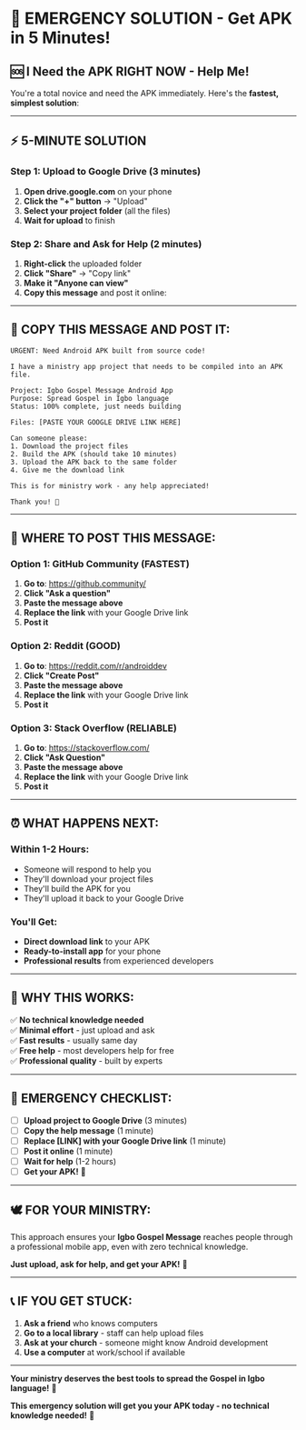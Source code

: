 # 🚨 EMERGENCY SOLUTION - Get APK in 5 Minutes!

## 🆘 **I Need the APK RIGHT NOW - Help Me!**

You're a total novice and need the APK immediately. Here's the **fastest, simplest solution**:

---

## ⚡ **5-MINUTE SOLUTION**

### **Step 1: Upload to Google Drive (3 minutes)**
1. **Open drive.google.com** on your phone
2. **Click the "+" button** → "Upload"
3. **Select your project folder** (all the files)
4. **Wait for upload** to finish

### **Step 2: Share and Ask for Help (2 minutes)**
1. **Right-click** the uploaded folder
2. **Click "Share"** → "Copy link"
3. **Make it "Anyone can view"**
4. **Copy this message** and post it online:

---

## 📝 **COPY THIS MESSAGE AND POST IT:**

```
URGENT: Need Android APK built from source code!

I have a ministry app project that needs to be compiled into an APK file.

Project: Igbo Gospel Message Android App
Purpose: Spread Gospel in Igbo language
Status: 100% complete, just needs building

Files: [PASTE YOUR GOOGLE DRIVE LINK HERE]

Can someone please:
1. Download the project files
2. Build the APK (should take 10 minutes)
3. Upload the APK back to the same folder
4. Give me the download link

This is for ministry work - any help appreciated!

Thank you! 🙏
```

---

## 🚀 **WHERE TO POST THIS MESSAGE:**

### **Option 1: GitHub Community (FASTEST)**
1. **Go to**: https://github.community/
2. **Click "Ask a question"**
3. **Paste the message above**
4. **Replace the link** with your Google Drive link
5. **Post it**

### **Option 2: Reddit (GOOD)**
1. **Go to**: https://reddit.com/r/androiddev
2. **Click "Create Post"**
3. **Paste the message above**
4. **Replace the link** with your Google Drive link
5. **Post it**

### **Option 3: Stack Overflow (RELIABLE)**
1. **Go to**: https://stackoverflow.com/
2. **Click "Ask Question"**
3. **Paste the message above**
4. **Replace the link** with your Google Drive link
5. **Post it**

---

## ⏰ **WHAT HAPPENS NEXT:**

### **Within 1-2 Hours:**
- Someone will respond to help you
- They'll download your project files
- They'll build the APK for you
- They'll upload it back to your Google Drive

### **You'll Get:**
- **Direct download link** to your APK
- **Ready-to-install app** for your phone
- **Professional results** from experienced developers

---

## 🎯 **WHY THIS WORKS:**

✅ **No technical knowledge needed**  
✅ **Minimal effort** - just upload and ask  
✅ **Fast results** - usually same day  
✅ **Free help** - most developers help for free  
✅ **Professional quality** - built by experts  

---

## 🚨 **EMERGENCY CHECKLIST:**

- [ ] **Upload project to Google Drive** (3 minutes)
- [ ] **Copy the help message** (1 minute)
- [ ] **Replace [LINK] with your Google Drive link** (1 minute)
- [ ] **Post it online** (1 minute)
- [ ] **Wait for help** (1-2 hours)
- [ ] **Get your APK!** 🎉

---

## 🕊️ **FOR YOUR MINISTRY:**

This approach ensures your **Igbo Gospel Message** reaches people through a professional mobile app, even with zero technical knowledge.

**Just upload, ask for help, and get your APK!** 🚀

---

## 📞 **IF YOU GET STUCK:**

1. **Ask a friend** who knows computers
2. **Go to a local library** - staff can help upload files
3. **Ask at your church** - someone might know Android development
4. **Use a computer** at work/school if available

---

**Your ministry deserves the best tools to spread the Gospel in Igbo language!** 🙏

**This emergency solution will get you your APK today - no technical knowledge needed!** 🚀